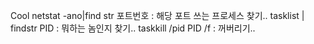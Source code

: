 Cool
netstat -ano|find str 포트번호 : 해당 포트 쓰는 프로세스 찾기..
tasklist | findstr PID : 뭐하는 놈인지 찾기..
taskkill /pid PID /f : 꺼버리기..
